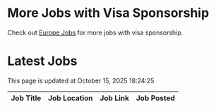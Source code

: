 # More Jobs with Visa Sponsorship

Check out [Europe Jobs](https://github.com/sureshparimi/europejobs#latest-jobs) for more jobs with visa sponsorship.

# Latest Jobs

This page is updated at October 15, 2025 18:24:25

| Job Title | Job Location | Job Link | Job Posted |
| --- | --- | --- | --- |
